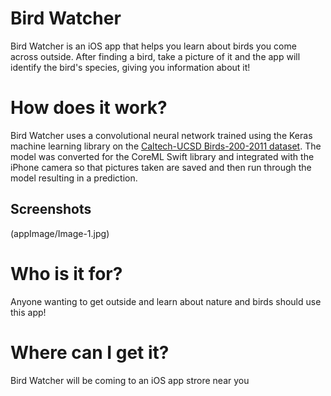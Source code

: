 # Bird Watcher
Bird Watcher is an iOS app that helps you learn about birds you come across outside. After finding a bird, take a picture of it and the app will identify the bird's species, giving you information about it!

# How does it work?
Bird Watcher uses a convolutional neural network trained using the Keras machine learning library on the [Caltech-UCSD Birds-200-2011 dataset](http://www.vision.caltech.edu/visipedia/CUB-200.html). The model was converted for the CoreML Swift library and integrated with the iPhone camera so that pictures taken are saved and then run through the model resulting in a prediction.

## Screenshots
(appImage/Image-1.jpg)

# Who is it for?
Anyone wanting to get outside and learn about nature and birds should use this app!

# Where can I get it?
Bird Watcher will be coming to an iOS app strore near you 
